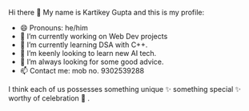Hi there 👋
My name is Kartikey Gupta and this is my profile:

- 😄 Pronouns: he/him
- 🔭 I’m currently working on Web Dev projects
- 🌱 I’m currently learning DSA with C++.
- 👯 I’m keenly looking to learn new AI tech.
- 🤔 I’m always looking for some good advice.
- 📫 Contact me: mob no. 9302539288

I think each of us possesses something unique ✨ something special ✨ worthy of celebration 🥳 .
